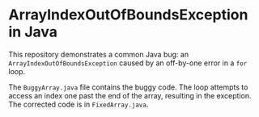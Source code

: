 # ArrayIndexOutOfBoundsException in Java

This repository demonstrates a common Java bug: an `ArrayIndexOutOfBoundsException` caused by an off-by-one error in a `for` loop.

The `BuggyArray.java` file contains the buggy code.  The loop attempts to access an index one past the end of the array, resulting in the exception.  The corrected code is in `FixedArray.java`.